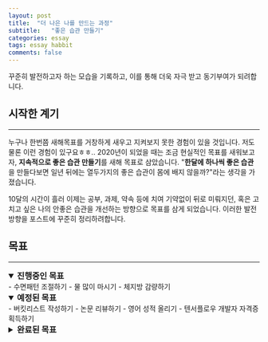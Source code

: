 ```yaml
---
layout: post  
title:  "더 나은 나를 만드는 과정"  
subtitle:   "좋은 습관 만들기"  
categories: essay  
tags: essay habbit  
comments: false
---
```


꾸준히 발전하고자 하는 모습을 기록하고, 이를 통해 더욱 자극 받고 동기부여가 되려합니다.

## 시작한 계기

---

누구나 한번쯤 새해목표를 거창하게 새우고 지켜보지 못한 경험이 있을 것입니다. 저도 물론 이런 경험이 있구요ㅎㅎ.. 2020년이 되었을 때는 조금 현실적인 목표를 새워보고자, **지속적으로 좋은 습관 만들기**를 새해 목표로 삼았습니다. "**한달에 하나씩 좋은 습관**을 만들다보면 일년 뒤에는 열두가지의 좋은 습관이 몸에 배지 않을까?"라는 생각을 가졌습니다.  

10달의 시간이 흘러 이제는 공부, 과제, 약속 등에 치여 기약없이 뒤로 미뤄지던, 혹은 고치고 싶은 나의 안좋은 습관을 개선하는 방향으로 목표를 삼게 되었습니다. 이러한 발전 방향을 포스트에 꾸준히 정리하려합니다.

## 목표

---


<details open>
<summary style="font-size: 1.17em; font-weight: bold;">진행중인 목표</summary>
<div markdown="1">
- 수면패턴 조절하기  
- 물 많이 마시기
- 체지방 감량하기
</div>
</details>

<details open>
<summary style="font-size: 1.17em; font-weight: bold;">예정된 목표</summary>
<div markdown="1">
- 버킷리스트 작성하기
- 논문 리뷰하기
- 영어 성적 올리기
- 텐서플로우 개발자 자격증 획득하기
</div>
</details>

<details>
<summary style="font-size: 1.17em; font-weight: bold;">완료된 목표</summary>
<div markdown="1">
- 블로그 개설하기
</div>
</details>
